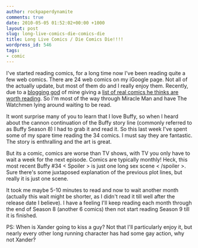 ```yaml
---
author: rockpaperdynamite
comments: true
date: 2010-05-05 01:52:02+00:00 +1000
layout: post
slug: long-live-comics-die-comics-die
title: Long Live Comics / Die Comics Die!!!!
wordpress_id: 546
tags:
- comic
---
```


I've started reading comics, for a long time now I've been reading quite a few web comics. There are 24 web comics on my iGoogle page. Not all of the actually update, but most of them do and I really enjoy them. Recently, due to a [blogging god](http://kingfatty.blogspot.com/) of mine giving a [list of real comics he thinks are worth reading](http://kingfatty.blogspot.com/2010/02/miracleman-and-other-comics.html). So I'm most of the way through Miracle Man and have The Watchmen lying around waiting to be read.

It wont surprise many of you to learn that I love Buffy, so when I heard about the cannon continuation of the Buffy story line (commonly referred to as Buffy Season 8) I had to grab it and read it. So this last week I've spent some of my spare time reading the 34 comics. I must say they are fantastic. The story is enthralling and the art is great.

But its a comic, comics are worse than TV shows, with TV you only have to wait a week for the next episode. Comics are typically monthly! Heck, this most recent Buffy #34 < Spoiler > is just one long sex scene < /spoiler >. Sure there's some juxtaposed explanation of the previous plot lines, but really it is just one scene.

It took me maybe 5-10 minutes to read and now to wait another month (actually this wait might be shorter, as I didn't read it till well after the release date I believe). I have a feeling I'll keep reading each month through the end of Season 8 (another 6 comics) then not start reading Season 9 till it is finished.

PS: When is Xander going to kiss a guy? Not that I'll particularly enjoy it, but nearly every other long running character has had some gay action, why not Xander?
